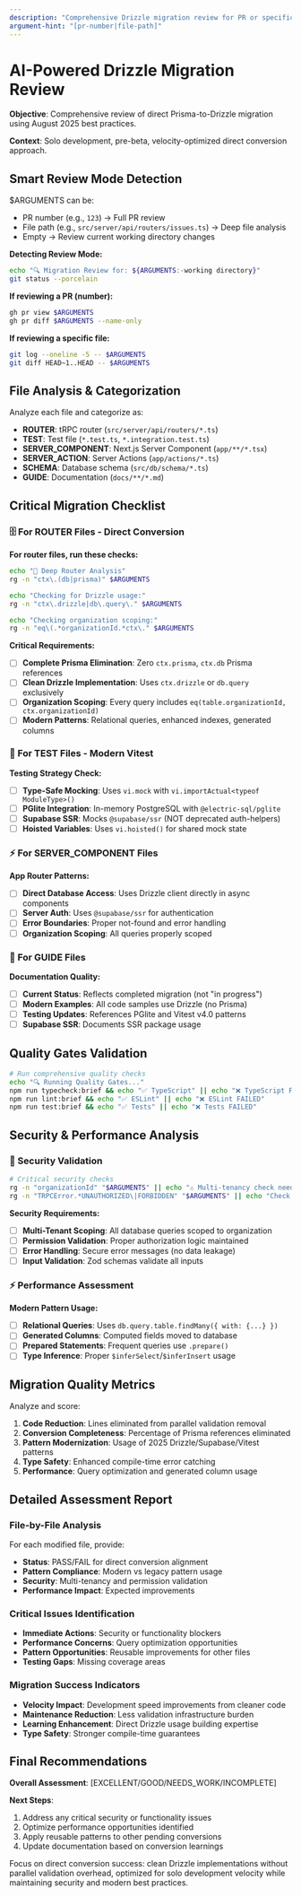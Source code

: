 ```yaml
---
description: "Comprehensive Drizzle migration review for PR or specific files"
argument-hint: "[pr-number|file-path]"
---
```


# AI-Powered Drizzle Migration Review

**Objective**: Comprehensive review of direct Prisma-to-Drizzle migration using August 2025 best practices.

**Context**: Solo development, pre-beta, velocity-optimized direct conversion approach.

## Smart Review Mode Detection

$ARGUMENTS can be:

- PR number (e.g., `123`) → Full PR review
- File path (e.g., `src/server/api/routers/issues.ts`) → Deep file analysis
- Empty → Review current working directory changes

**Detecting Review Mode:**

```bash
echo "🔍 Migration Review for: ${ARGUMENTS:-working directory}"
git status --porcelain
```

**If reviewing a PR (number):**

```bash
gh pr view $ARGUMENTS
gh pr diff $ARGUMENTS --name-only
```

**If reviewing a specific file:**

```bash
git log --oneline -5 -- $ARGUMENTS
git diff HEAD~1..HEAD -- $ARGUMENTS
```

## File Analysis & Categorization

Analyze each file and categorize as:

- **ROUTER**: tRPC router (`src/server/api/routers/*.ts`)
- **TEST**: Test file (`*.test.ts`, `*.integration.test.ts`)
- **SERVER_COMPONENT**: Next.js Server Component (`app/**/*.tsx`)
- **SERVER_ACTION**: Server Actions (`app/actions/*.ts`)
- **SCHEMA**: Database schema (`src/db/schema/*.ts`)
- **GUIDE**: Documentation (`docs/**/*.md`)

## Critical Migration Checklist

### 🗄️ For ROUTER Files - Direct Conversion

**For router files, run these checks:**

```bash
echo "🔧 Deep Router Analysis"
rg -n "ctx\.(db|prisma)" $ARGUMENTS
```

```bash
echo "Checking for Drizzle usage:"
rg -n "ctx\.drizzle|db\.query\." $ARGUMENTS
```

```bash
echo "Checking organization scoping:"
rg -n "eq\(.*organizationId.*ctx\." $ARGUMENTS
```

**Critical Requirements:**

- [ ] **Complete Prisma Elimination**: Zero `ctx.prisma`, `ctx.db` Prisma references
- [ ] **Clean Drizzle Implementation**: Uses `ctx.drizzle` or `db.query` exclusively
- [ ] **Organization Scoping**: Every query includes `eq(table.organizationId, ctx.organizationId)`
- [ ] **Modern Patterns**: Relational queries, enhanced indexes, generated columns

### 🧪 For TEST Files - Modern Vitest

**Testing Strategy Check:**

- [ ] **Type-Safe Mocking**: Uses `vi.mock` with `vi.importActual<typeof ModuleType>()`
- [ ] **PGlite Integration**: In-memory PostgreSQL with `@electric-sql/pglite`
- [ ] **Supabase SSR**: Mocks `@supabase/ssr` (NOT deprecated auth-helpers)
- [ ] **Hoisted Variables**: Uses `vi.hoisted()` for shared mock state

### ⚡ For SERVER_COMPONENT Files

**App Router Patterns:**

- [ ] **Direct Database Access**: Uses Drizzle client directly in async components
- [ ] **Server Auth**: Uses `@supabase/ssr` for authentication
- [ ] **Error Boundaries**: Proper not-found and error handling
- [ ] **Organization Scoping**: All queries properly scoped

### 📝 For GUIDE Files

**Documentation Quality:**

- [ ] **Current Status**: Reflects completed migration (not "in progress")
- [ ] **Modern Examples**: All code samples use Drizzle (no Prisma)
- [ ] **Testing Updates**: References PGlite and Vitest v4.0 patterns
- [ ] **Supabase SSR**: Documents SSR package usage

## Quality Gates Validation

```bash
# Run comprehensive quality checks
echo "🔍 Running Quality Gates..."
npm run typecheck:brief && echo "✅ TypeScript" || echo "❌ TypeScript FAILED"
npm run lint:brief && echo "✅ ESLint" || echo "❌ ESLint FAILED"
npm run test:brief && echo "✅ Tests" || echo "❌ Tests FAILED"
```

## Security & Performance Analysis

### 🔐 Security Validation

```bash
# Critical security checks
rg -n "organizationId" "$ARGUMENTS" || echo "⚠️ Multi-tenancy check needed"
rg -n "TRPCError.*UNAUTHORIZED\|FORBIDDEN" "$ARGUMENTS" || echo "Check auth patterns"
```

**Security Requirements:**

- [ ] **Multi-Tenant Scoping**: All database queries scoped to organization
- [ ] **Permission Validation**: Proper authorization logic maintained
- [ ] **Error Handling**: Secure error messages (no data leakage)
- [ ] **Input Validation**: Zod schemas validate all inputs

### ⚡ Performance Assessment

**Modern Pattern Usage:**

- [ ] **Relational Queries**: Uses `db.query.table.findMany({ with: {...} })`
- [ ] **Generated Columns**: Computed fields moved to database
- [ ] **Prepared Statements**: Frequent queries use `.prepare()`
- [ ] **Type Inference**: Proper `$inferSelect`/`$inferInsert` usage

## Migration Quality Metrics

Analyze and score:

1. **Code Reduction**: Lines eliminated from parallel validation removal
2. **Conversion Completeness**: Percentage of Prisma references eliminated
3. **Pattern Modernization**: Usage of 2025 Drizzle/Supabase/Vitest patterns
4. **Type Safety**: Enhanced compile-time error catching
5. **Performance**: Query optimization and generated column usage

## Detailed Assessment Report

### File-by-File Analysis

For each modified file, provide:

- **Status**: PASS/FAIL for direct conversion alignment
- **Pattern Compliance**: Modern vs legacy pattern usage
- **Security**: Multi-tenancy and permission validation
- **Performance Impact**: Expected improvements

### Critical Issues Identification

- **Immediate Actions**: Security or functionality blockers
- **Performance Concerns**: Query optimization opportunities
- **Pattern Opportunities**: Reusable improvements for other files
- **Testing Gaps**: Missing coverage areas

### Migration Success Indicators

- **Velocity Impact**: Development speed improvements from cleaner code
- **Maintenance Reduction**: Less validation infrastructure burden
- **Learning Enhancement**: Direct Drizzle usage building expertise
- **Type Safety**: Stronger compile-time guarantees

## Final Recommendations

**Overall Assessment**: [EXCELLENT/GOOD/NEEDS_WORK/INCOMPLETE]

**Next Steps**:

1. Address any critical security or functionality issues
2. Optimize performance opportunities identified
3. Apply reusable patterns to other pending conversions
4. Update documentation based on conversion learnings

Focus on direct conversion success: clean Drizzle implementations without parallel validation overhead, optimized for solo development velocity while maintaining security and modern best practices.
